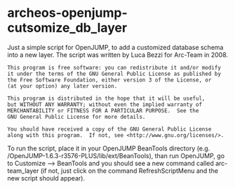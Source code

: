 archeos-openjump-cutsomize_db_layer
===================================

Just a simple script for OpenJUMP, to add a customized database schema into a new layer. The script was written by Luca Bezzi for Arc-Team in 2008.


    This program is free software: you can redistribute it and/or modify
    it under the terms of the GNU General Public License as published by
    the Free Software Foundation, either version 3 of the License, or
    (at your option) any later version.

    This program is distributed in the hope that it will be useful,
    but WITHOUT ANY WARRANTY; without even the implied warranty of
    MERCHANTABILITY or FITNESS FOR A PARTICULAR PURPOSE.  See the
    GNU General Public License for more details.

    You should have received a copy of the GNU General Public License
    along with this program.  If not, see <http://www.gnu.org/licenses/>.

To run the script, place it in your OpenJUMP BeanTools directory (e.g. /OpenJUMP-1.6.3-r3576-PLUS/lib/ext/BeanTools), than run OpenJUMP, go to Customize --> BeanTools and you should see a new command called arc-team_layer (if not, just click on the command RefreshScriptMenu and the new script should appear).

